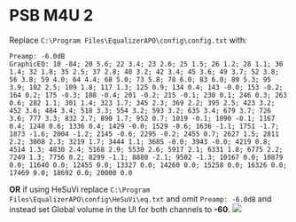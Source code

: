 # PSB M4U 2
Replace `C:\Program Files\EqualizerAPO\config\config.txt` with:
```
Preamp: -6.0dB
GraphicEQ: 10 -84; 20 5.6; 22 3.4; 23 2.6; 25 1.5; 26 1.2; 28 1.1; 30 1.4; 32 1.8; 35 2.5; 37 2.8; 40 3.2; 42 3.4; 45 3.6; 49 3.7; 52 3.8; 56 3.8; 59 4.0; 64 4.4; 68 5.0; 73 5.8; 78 6.0; 83 6.0; 89 5.3; 95 3.9; 102 2.5; 109 1.8; 117 1.3; 125 0.9; 134 0.4; 143 -0.0; 153 -0.2; 164 0.2; 175 -0.3; 188 -0.4; 201 -0.2; 215 -0.1; 230 0.1; 246 0.3; 263 0.6; 282 1.1; 301 1.4; 323 1.7; 345 2.3; 369 2.2; 395 2.5; 423 3.2; 452 3.6; 484 3.4; 518 3.3; 554 3.2; 593 3.2; 635 3.4; 679 3.7; 726 3.6; 777 3.3; 832 2.7; 890 1.7; 952 0.7; 1019 -0.1; 1090 -0.1; 1167 0.4; 1248 0.6; 1336 0.4; 1429 -0.0; 1529 -0.6; 1636 -1.1; 1751 -1.7; 1873 -1.6; 2004 -1.2; 2145 -0.6; 2295 -0.2; 2455 0.7; 2627 1.5; 2811 2.2; 3008 2.3; 3219 1.7; 3444 1.1; 3685 -0.0; 3943 -0.0; 4219 0.8; 4514 1.3; 4830 2.4; 5168 2.9; 5530 2.6; 5917 2.1; 6331 1.8; 6775 2.2; 7249 1.3; 7756 0.2; 8299 -1.1; 8880 -2.1; 9502 -1.3; 10167 0.0; 10879 0.0; 11640 0.0; 12455 0.0; 13327 0.0; 14260 0.0; 15258 0.0; 16326 0.0; 17469 0.0; 18692 0.0; 20000 0.0
```
**OR** if using HeSuVi replace `C:\Program Files\EqualizerAPO\config\HeSuVi\eq.txt` and omit `Preamp: -6.0dB` and instead set Global volume in the UI for both channels to **-60**.
![](https://raw.githubusercontent.com/jaakkopasanen/AutoEq/master/results/Sonoma%20Model%20One/innerfidelity/onear/PSB%20M4U%202/PSB%20M4U%202.png)